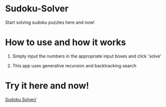 # Sudoku-Solver

Start solving sudoku puzzles here and now!

# How to use and how it works

1. Simply input the numbers in the appropriate input boxes and click 'solve'

2. This app uses generative recursion and backtracking search 

# Try it here and now!

<a target = "_blank" href=https://metakunal.github.io/Sudoku-Solver/>Sudoku Solver/<a>

